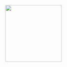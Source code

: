 <p style="text-align:center;"><img src= "https://i.imgur.com/0YeaSuU.gif" width="180" height="180" class="center"></p>